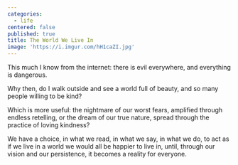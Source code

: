 ```yaml
---
categories:
  - life
centered: false
published: true
title: The World We Live In
image: 'https://i.imgur.com/hH1caZI.jpg'
---
```

This much I know
from the internet:
there is evil everywhere,
and everything is dangerous.

Why then,
do I walk outside
and see a world 
full of beauty,
and so many people 
willing to be kind?

Which is more useful:
the nightmare of our worst fears,
amplified through endless retelling,
or the dream of our true nature,
spread through the practice
of loving kindness?

We have a choice,
in what we read,
in what we say, 
in what we do,
to act as if
we live in a world
we would all be happier 
to live in,
until, through our vision
and our persistence,
it becomes a reality
for everyone.



